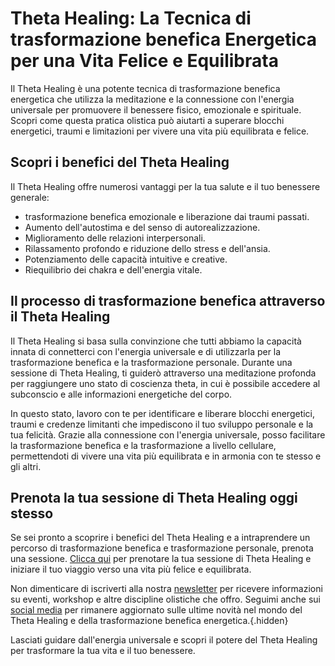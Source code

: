 # Theta Healing: La Tecnica di trasformazione benefica Energetica per una Vita Felice e Equilibrata

Il Theta Healing è una potente tecnica di trasformazione benefica energetica che utilizza la meditazione e la connessione con l'energia universale per promuovere il benessere fisico, emozionale e spirituale. Scopri come questa pratica olistica può aiutarti a superare blocchi energetici, traumi e limitazioni per vivere una vita più equilibrata e felice.

## Scopri i benefici del Theta Healing

Il Theta Healing offre numerosi vantaggi per la tua salute e il tuo benessere generale:

- trasformazione benefica emozionale e liberazione dai traumi passati.
- Aumento dell'autostima e del senso di autorealizzazione.
- Miglioramento delle relazioni interpersonali.
- Rilassamento profondo e riduzione dello stress e dell'ansia.
- Potenziamento delle capacità intuitive e creative.
- Riequilibrio dei chakra e dell'energia vitale.

## Il processo di trasformazione benefica attraverso il Theta Healing

Il Theta Healing si basa sulla convinzione che tutti abbiamo la capacità innata di connetterci con l'energia universale e di utilizzarla per la trasformazione benefica e la trasformazione personale. Durante una sessione di Theta Healing, ti guiderò attraverso una meditazione profonda per raggiungere uno stato di coscienza theta, in cui è possibile accedere al subconscio e alle informazioni energetiche del corpo.

In questo stato, lavoro con te per identificare e liberare blocchi energetici, traumi e credenze limitanti che impediscono il tuo sviluppo personale e la tua felicità. Grazie alla connessione con l'energia universale, posso facilitare la trasformazione benefica e la trasformazione a livello cellulare, permettendoti di vivere una vita più equilibrata e in armonia con te stesso e gli altri.

## Prenota la tua sessione di Theta Healing oggi stesso

Se sei pronto a scoprire i benefici del Theta Healing e a intraprendere un percorso di trasformazione benefica e trasformazione personale, prenota una sessione. [Clicca qui](/contatto) per prenotare la tua sessione di Theta Healing e iniziare il tuo viaggio verso una vita più felice e equilibrata.

Non dimenticare di iscriverti alla nostra [newsletter](link-iscrizione) per ricevere informazioni su eventi, workshop e altre discipline olistiche che offro. Seguimi anche sui [social media](link-social) per rimanere aggiornato sulle ultime novità nel mondo del Theta Healing e della trasformazione benefica energetica.{.hidden}

Lasciati guidare dall'energia universale e scopri il potere del Theta Healing per trasformare la tua vita e il tuo benessere.
